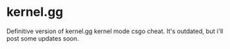 # kernel.gg
Definitive version of kernel.gg kernel mode csgo cheat. It's outdated, but i'll post some updates soon.
